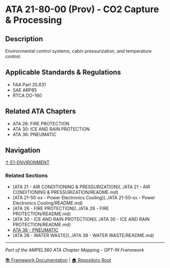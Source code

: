 # ATA 21-80-00 (Prov) - CO2 Capture & Processing

## Description

Environmental control systems, cabin pressurization, and temperature control.

## Applicable Standards & Regulations

- FAA Part 25.831
- SAE ARP85
- RTCA DO-160

## Related ATA Chapters

- ATA 26: FIRE PROTECTION
- ATA 30: ICE AND RAIN PROTECTION
- ATA 36: PNEUMATIC

## Navigation

[↑ E1-ENVIRONMENT](../README.md)

### Related Sections

- [ATA 21 - AIR CONDITIONING & PRESSURIZATION](../ATA 21 - AIR CONDITIONING & PRESSURIZATION/README.md)
- [ATA 21-50-xx - Power Electronics Cooling](../ATA 21-50-xx - Power Electronics Cooling/README.md)
- [ATA 26 - FIRE PROTECTION](../ATA 26 - FIRE PROTECTION/README.md)
- [ATA 30 - ICE AND RAIN PROTECTION](../ATA 30 - ICE AND RAIN PROTECTION/README.md)
- [ATA 36 - PNEUMATIC](../../M-MECHANICS/ATA_36-PNEUMATIC/README.md)
- [ATA 38 - WATER WASTE](../ATA 38 - WATER WASTE/README.md)

---

*Part of the AMPEL360 ATA Chapter Mapping - OPT-IN Framework*

[📚 Framework Documentation](../../README.md) | [🏠 Repository Root](../../../README.md)
